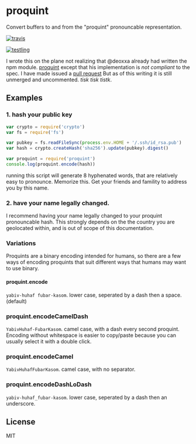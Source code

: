 # proquint

Convert buffers to and from the "proquint" pronouncable representation.

[![travis](https://travis-ci.org/dominictarr/proquint.png?branch=master)
](https://travis-ci.org/dominictarr/proquint)

[![testling](http://ci.testling.com/dominictarr/pronounceable-binary.png)
](http://ci.testling.com/dominictarr/pronounceable-binary)

I wrote this on the plane not realizing that @deoxxa already had written the npm module.
[proquint](https://github.com/deoxxa/proquint) except that his implementation is _*not*
compliant_ to the spec. I have made issued a
[pull request](https://github.com/deoxxa/proquint/pull/2)
But as of this writing it is still unmerged and uncommented.
_tisk tisk tistk_.

## Examples

### 1. hash your public key

``` js
var crypto = require('crypto')
var fs = require('fs')

var pubkey = fs.readFileSync(process.env.HOME + '/.ssh/id_rsa.pub')
var hash = crypto.createHash('sha256').update(pubkey).digest()

var proquint = require('proquint')
console.log(proquint.encode(hash))
```

running this script will generate 8 hyphenated words,
that are relatively easy to pronounce. Memorize this.
Get your friends and famility to address you by this name.

### 2. have your name legally changed.

I recommend having your name legally changed to your
proquint pronouncable hash. This strongly depends on the
the country you are geolocated within,
and is out of scope of this documentation.

### Variations

Proquints are a binary encoding intended for humans,
so there are a few ways of encoding proquints that
suit different ways that humans may want to use binary.

#### proquint.encode

`yabiv-huhaf fubar-kasom`.
lower case, seperated by a dash then a space.
(default)

### proquint.encodeCamelDash

`YabivHuhaf-FubarKasom`.
camel case, with a dash every second proquint.
Encoding without whitespace is easier to copy/paste
because you can usually select it with a double click.

### proquint.encodeCamel

`YabivHuhafFubarKasom`.
camel case, with no separator.

### proquint.encodeDashLoDash

`yabiv-huhaf_fubar-kasom`.
lower case, seperated by a dash then an underscore.

## License

MIT
